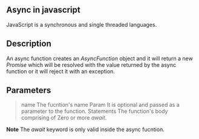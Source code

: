 ## Async in javascript

JavaScript is a synchronous and single threaded languages.

## Description

An async function creates an _AsyncFunction_ object and it will return a new _Promise_ which will be resolved with the value returned by the async function or it will reject it with an exception.

## Parameters
>name
The fucntion's name
>Param
It is optional and passed as a parameter to the function.
>Statements
The function's body comprising of Zero or more _await_.

**Note**
The _await_ keyword is only valid inside the async fucntion.
